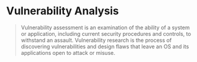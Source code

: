 # Vulnerability Analysis
> Vulnerability assessment is an examination of the ability of a system or application, including current security procedures and controls, to withstand an assault. Vulnerability research is the process of discovering vulnerabilities and design flaws that leave an OS and its applications open to attack or misuse.



